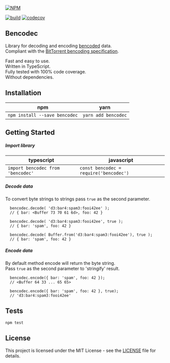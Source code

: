 
[![NPM](https://nodei.co/npm/bencodec.png)](https://npmjs.org/package/bencodec)

[![build](https://circleci.com/gh/IvanSolomakhin/bencodec.svg?style=shield)](https://app.circleci.com/pipelines/github/IvanSolomakhin/bencodec)
[![codecov](https://codecov.io/gh/IvanSolomakhin/bencodec/branch/master/graph/badge.svg)](https://codecov.io/gh/IvanSolomakhin/bencodec)

## Bencodec
  Library for decoding and encoding [bencoded](https://en.wikipedia.org/wiki/Bencode) data.  
  Compliant with the [BitTorrent bencoding specification](https://wiki.theory.org/index.php/BitTorrentSpecification#Bencoding).

  Fast and easy to use.  
  Written in TypeScript.  
  Fully tested with 100% code coverage.  
  Without dependencies.  
  
  
## Installation
| npm | yarn |
|---|---|
| `npm install --save bencodec` | `yarn add bencodec` |

## Getting Started

##### Import library
| typescript | javascript |
|---|---|
| ` import bencodec from 'bencodec' ` | ` const bencodec = require('bencodec') `|

##### Decode data
To convert byte strings to strings pass `true` as the second parameter.
```
  bencodec.decode( 'd3:bar4:spam3:fooi42ee' );
  // { bar: <Buffer 73 70 61 6d>, foo: 42 }
  
  bencodec.decode( 'd3:bar4:spam3:fooi42ee', true );
  // { bar: 'spam', foo: 42 }
  
  bencodec.decode( Buffer.from('d3:bar4:spam3:fooi42ee'), true );
  // { bar: 'spam', foo: 42 }
  ```

##### Encode data
By default method encode will return the byte string.  
Pass `true` as the second parameter to 'stringify' result.
```
  bencodec.encode({ bar: 'spam', foo: 42 });  
  // <Buffer 64 33 ... 65 65>
  
  bencodec.encode({ bar: 'spam', foo: 42 }, true);
  // 'd3:bar4:spam3:fooi42ee'
```

## Tests
  ```
  npm test
  ```

## License
This project is licensed under the MIT License - see the [LICENSE](LICENSE.md) file for details.
